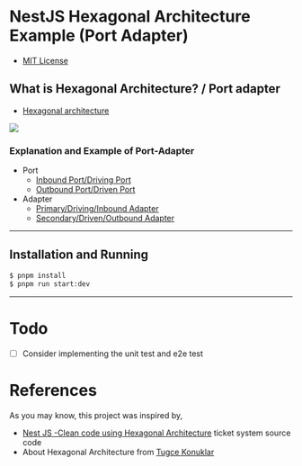 # NestJS Hexagonal Architecture Example (Port Adapter)
- [MIT License](LICENSE.md)

## What is Hexagonal Architecture? / Port adapter

- [Hexagonal architecture](https://web.archive.org/web/20060711221010/http://alistair.cockburn.us:80/index.php/Hexagonal_architecture)


![](https://dev-to-uploads.s3.amazonaws.com/uploads/articles/im7unip69bgaqc8ebvz1.png)

### Explanation and Example of Port-Adapter

- Port
  - [Inbound Port/Driving Port](src/ticket/domain/inboudPorts/)
  - [Outbound Port/Driven Port](src/ticket/domain/outboundPorts/)
- Adapter
  - [Primary/Driving/Inbound Adapter](src/ticket/adapters/driving/)
  - [Secondary/Driven/Outbound Adapter](src/ticket/adapters/driven/)

---

## Installation and Running

```bash
$ pnpm install
$ pnpm run start:dev
```

---

# Todo

- [ ] Consider implementing the unit test and e2e test


# References

As you may know, this project was inspired by,
- [Nest JS -Clean code using Hexagonal Architecture](https://towardsdev.com/nest-js-clean-code-using-hexagonal-architecture-3442a37a6e8e) ticket system source code
- About Hexagonal Architecture from [Tugce Konuklar](https://medium.com/idealo-tech-blog/hexagonal-ports-adapters-architecture-e3617bcf00a0)
